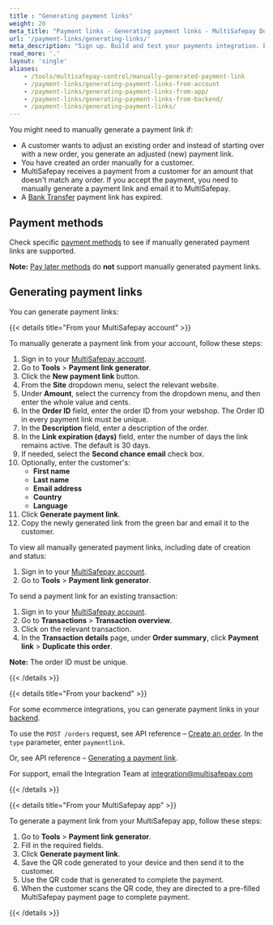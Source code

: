 ```yaml
---
title : "Generating payment links"
weight: 20
meta_title: "Payment links - Generating payment links - MultiSafepay Docs"
url: '/payment-links/generating-links/'
meta_description: "Sign up. Build and test your payments integration. Explore our products and services. Use our API reference, SDKs, and wrappers. Get support."
read_more: '.'
layout: 'single'
aliases:
    - /tools/multisafepay-control/manually-generated-payment-link
    - /payment-links/generating-payment-links-from-account
    - /payment-links/generating-payment-links-from-app/
    - /payment-links/generating-payment-links-from-backend/
    - /payment-links/generating-payment-links/
---
```


You might need to manually generate a payment link if:

- A customer wants to adjust an existing order and instead of starting over with a new order, you generate an adjusted (new) payment link.
- You have created an order manually for a customer.
- MultiSafepay receives a payment from a customer for an amount that doesn't match any order. If you accept the payment, you need to manually generate a payment link and email it to MultiSafepay.
- A [Bank Transfer](/payments/methods/banks/bank-transfer/) payment link has expired.

## Payment methods

Check specific [payment methods](/payments/methods/) to see if manually generated payment links are supported.

**Note:** [Pay later methods](/payments/methods/pay-later/) do **not** support manually generated payment links.

## Generating payment links

You can generate payment links:

{{< details title="From your MultiSafepay account" >}}

To manually generate a payment link from your account, follow these steps:

1. Sign in to your [MultiSafepay account](https://merchant.multisafepay.com).
2. Go to **Tools** > **Payment link generator**.
3. Click the **New payment link** button.
4. From the **Site** dropdown menu, select the relevant website.
5. Under **Amount**, select the currency from the dropdown menu, and then enter the whole value and cents.
6. In the **Order ID** field, enter the order ID from your webshop. The Order ID in every payment link must be unique.
7. In the **Description** field, enter a description of the order. 
8. In the **Link expiration (days)** field, enter the number of days the link remains active. The default is 30 days.
9. If needed, select the **Second chance email** check box. 
10. Optionally, enter the customer's:  
    - **First name**
    - **Last name**
    - **Email address**
    - **Country**
    - **Language**
11. Click **Generate payment link**.
12. Copy the newly generated link from the green bar and email it to the customer.

To view all manually generated payment links, including date of creation and status:

1. Sign in to your [MultiSafepay account](https://merchant.multisafepay.com).
2. Go to **Tools** > **Payment link generator**.

To send a payment link for an existing transaction:

1. Sign in to your [MultiSafepay account](https://merchant.multisafepay.com).
2. Go to **Transactions** > **Transaction overview**.
3. Click on the relevant transaction.
4. In the **Transaction details** page, under **Order summary**, click **Payment link** > **Duplicate this order**.

**Note:** The order ID must be unique.

{{< /details >}}

{{< details title="From your backend" >}}

For some ecommerce integrations, you can generate payment links in your [backend](/getting-started/glossary/#backend).

To use the `POST /orders` request, see API reference – [Create an order](https://docs.multisafepay.com/api/#create-an-order). In the `type` parameter, enter `paymentlink`. 

Or, see API reference – [Generating a payment link](/api/#generate-payment-links).

For support, email the Integration Team at <integration@multisafepay.com>

{{< /details >}}

{{< details title="From your MultiSafepay app" >}}

To generate a payment link from your MultiSafepay app, follow these steps:

1. Go to **Tools** > **Payment link generator**.
2. Fill in the required fields.
3. Click **Generate payment link**.
4. Save the QR code generated to your device and then send it to the customer. 
5. Use the QR code that is generated to complete the payment.
6. When the customer scans the QR code, they are directed to a pre-filled MultiSafepay payment page to complete payment.

{{< /details >}}
